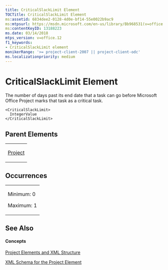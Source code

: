 ```yaml
---
title: CriticalSlackLimit Element
TOCTitle: CriticalSlackLimit Element
ms:assetid: 6834dee2-0128-4d0e-bf14-55e0022b9ac9
ms:mtpsurl: https://msdn.microsoft.com/en-us/library/Bb968531(v=office.12)
ms:contentKeyID: 13188223
ms.date: 03/14/2018
mtps_version: v=office.12
f1_keywords:
- CriticalSlackLimit element
monikerRange: '>= project-client-2007 || project-client-odc'
ms.localizationpriority: medium
---
```


# CriticalSlackLimit Element




The number of days past its end date that a task can go before Microsoft Office Project marks that task as a critical task.

    <CriticalSlackLimit>
      IntegerValue
    </CriticalSlackLimit>

## Parent Elements

<table>
<colgroup>
<col style="width: 100%" />
</colgroup>
<tbody>
<tr class="odd">
<td><p><a href="project-element.md">Project</a></p></td>
</tr>
</tbody>
</table>

## Occurrences

<table>
<colgroup>
<col style="width: 100%" />
</colgroup>
<tbody>
<tr class="odd">
<td><p>Minimum: 0</p>
<p>Maximum: 1</p></td>
</tr>
</tbody>
</table>

## See Also

#### Concepts

[Project Elements and XML Structure](project-elements-and-xml-structure.md)

[XML Schema for the Project Element](xml-schema-for-the-project-element.md)

